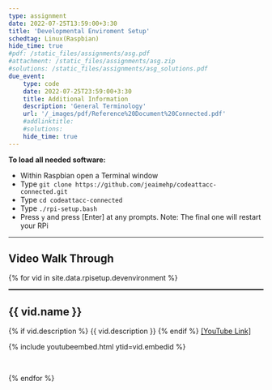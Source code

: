 ```yaml
---
type: assignment
date: 2022-07-25T13:59:00+3:30
title: 'Developmental Enviroment Setup'
schedtag: Linux(Raspbian)
hide_time: true
#pdf: /static_files/assignments/asg.pdf
#attachment: /static_files/assignments/asg.zip
#solutions: /static_files/assignments/asg_solutions.pdf
due_event: 
    type: code
    date: 2022-07-25T23:59:00+3:30
    title: Additional Information 
    description: 'General Terminology'
    url: '/_images/pdf/Reference%20Document%20Connected.pdf'
    #addlinktitle: 
    #solutions: 
    hide_time: true
---
```

**To load all needed software:**

- Within Raspbian open a Terminal window
- Type `git clone https://github.com/jeaimehp/codeattacc-connected.git`
- Type `cd codeattacc-connected`
- Type `./rpi-setup.bash`
- Press `y` and press [Enter] at any prompts. Note: The final one will restart your RPi
 
 ---
## Video Walk Through
{% for vid in site.data.rpisetup.devenvironment %}
<div style="border-top: 2px solid black;">
<h2>{{ vid.name }}</h2>
{% if vid.description %}
{{ vid.description }}
{% endif %}
<a href="{{ vid.youtubelink }}">[YouTube Link]</a>
<br>

{% include youtubeembed.html  ytid=vid.embedid %}

<br>


{% endfor %}
</div>